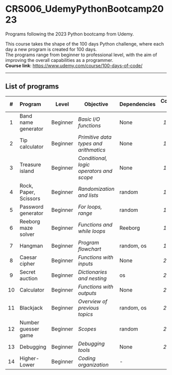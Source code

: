 # CRS006_UdemyPythonBootcamp2023
Programs following the 2023 Python bootcamp from Udemy.

This course takes the shape of the 100 days Python challenge, where each day a new program is created for 100 days.<br>
The programs range from beginner to professional level, with the aim of improving the overall capabilities as a programmer.<br>
<b>Course link</b>: https://www.udemy.com/course/100-days-of-code/

---
## List of programs
|  # | Program               | Level    | Objective                                     | Dependencies | Completion date |
|:--:|:----------------------|:--------:|-----------------------------------------------|--------------|:---------------:|
|  1 | Band name generator   | Beginner | <i>Basic I/O functions</i>                    | None         | *12/10/23*      |
|  2 | Tip calculator        | Beginner | <i>Primitive data types and arithmatics</i>   | None         | *13/10/23*      |
|  3 | Treasure island       | Beginner | <i>Conditional, logic operators and scope</i> | None         | *14/10/23*      |
|  4 | Rock, Paper, Scissors | Beginner | <i>Randomization and lists</i>                | random       | *15/10/23*      |
|  5 | Password generator    | Beginner | <i>For loops, range</i>                       | random       | *16/10/23*      |
|  6 | Reeborg maze solver   | Beginner | <i>Functions and while loops</i>              | Reeborg      | *18/10/23*      |
|  7 | Hangman               | Beginner | <i>Program flowchart</i>                      | random, os   | *19/10/23*      |
|  8 | Caesar cipher         | Beginner | <i>Functions with inputs</i>                  | None         | *20/10/23*      |
|  9 | Secret auction        | Beginner | <i>Dictionaries and nesting</i>               | os           | *21/10/23*      |
| 10 | Calculator            | Beginner | <i>Functions with outputs</i>                 | None         | *22/10/23*      |
| 11 | Blackjack             | Beginner | <i>Overview of previous topics</i>            | random, os   | *24/10/23*      |
| 12 | Number guesser game   | Beginner | <i>Scopes</i>                                 | random       | *25/10/23*      |
| 13 | Debugging             | Beginner | <i>Debugging tools</i>                        | None         | *26/10/23*      |
| 14 | Higher-Lower          | Beginner | <i>Coding organization</i>                    | -   | **      |
